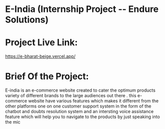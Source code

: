 # E-India   (Internship Project -- Endure Solutions)

# Project Live Link:

 https://e-bharat-beige.vercel.app/

# Brief Of the Project:
E-india is an e-commerce website created to cater the optimum products variety of different brands to the large audiences out there . this e-commerce website have various features which makes it different from the other platforms one on one customer support system in the form of the chatbot and doubts resolution system and an intersting voice assistance feature which will help you to navigate to the products by just speaking into the mic 
